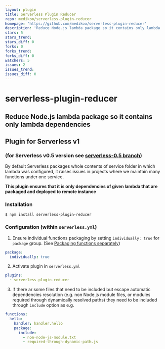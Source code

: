 ```yaml
---
layout: plugin
title: Serverless Plugin Reducer
repo: medikoo/serverless-plugin-reducer
homepage: 'https://github.com/medikoo/serverless-plugin-reducer'
description: 'Reduce Node.js lambda package so it contains only lambda dependencies'
stars: 5
stars_trend: 
stars_diff: 0
forks: 0
forks_trend: 
forks_diff: 0
watchers: 5
issues: 2
issues_trend: 
issues_diff: 0
---
```



# serverless-plugin-reducer
## Reduce Node.js lambda package so it contains only lambda dependencies
## Plugin for Serverless v1
### (for Serverless v0.5 version see [serverless-0.5 branch](https://github.com/medikoo/serverless-plugin-reducer/tree/serverless-0.5))

By default Serverless packages whole contents of service folder in which lambda was configured, it raises issues in projects where we maintain many functions under one service.

__This plugin ensures that it is only dependencies of given lambda that are packaged and deployed to remote instance__

### Installation

	$ npm install serverless-plugin-reducer

### Configuration (within `serverless.yml`)

1. Ensure individual functions packaging by setting `individually: true` for `package` group. (See [Packaging functions separately](https://serverless.com/framework/docs/providers/aws/guide/packaging/#packaging-functions-separately))

```yaml
package:
  individually: true
```

2. Activate plugin in `serverless.yml`

```yaml
plugins:
  - serverless-plugin-reducer
```

3. If there ar some files that need to be included but escape automatic dependencies resolution (e.g. non Node.js module files, or modules required through dynamically resolved paths) they need to be included through `include` option as e.g.

```yaml
functions:
  hello:
    handler: handler.hello
    package:
      include:
        - non-node-js-module.txt
        - required-through-dynamic-path.js
```
